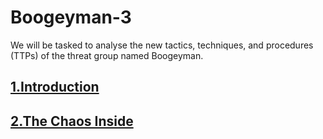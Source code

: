 # Boogeyman-3
We will be tasked to analyse the new tactics, techniques, and procedures (TTPs) of the threat group named Boogeyman. 

## <a href="https://github.com/Modern-Wizard/Introductionboogey3">1.Introduction</a>
## <a href="https://github.com/Modern-Wizard/The-Chaos-Inside">2.The Chaos Inside</a>
